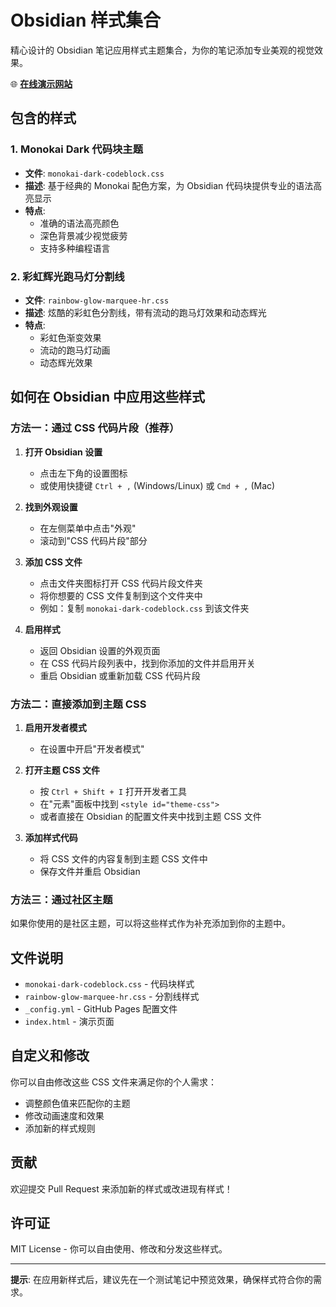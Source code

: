 # Obsidian 样式集合

精心设计的 Obsidian 笔记应用样式主题集合，为你的笔记添加专业美观的视觉效果。

🌐 **[在线演示网站](https://duran4000.github.io/obsidian-style-collection)**

## 包含的样式

### 1. Monokai Dark 代码块主题
- **文件**: `monokai-dark-codeblock.css`
- **描述**: 基于经典的 Monokai 配色方案，为 Obsidian 代码块提供专业的语法高亮显示
- **特点**:
  - 准确的语法高亮颜色
  - 深色背景减少视觉疲劳
  - 支持多种编程语言

### 2. 彩虹辉光跑马灯分割线
- **文件**: `rainbow-glow-marquee-hr.css`
- **描述**: 炫酷的彩虹色分割线，带有流动的跑马灯效果和动态辉光
- **特点**:
  - 彩虹色渐变效果
  - 流动的跑马灯动画
  - 动态辉光效果

## 如何在 Obsidian 中应用这些样式

### 方法一：通过 CSS 代码片段（推荐）

1. **打开 Obsidian 设置**
   - 点击左下角的设置图标
   - 或使用快捷键 `Ctrl + ,` (Windows/Linux) 或 `Cmd + ,` (Mac)

2. **找到外观设置**
   - 在左侧菜单中点击"外观"
   - 滚动到"CSS 代码片段"部分

3. **添加 CSS 文件**
   - 点击文件夹图标打开 CSS 代码片段文件夹
   - 将你想要的 CSS 文件复制到这个文件夹中
   - 例如：复制 `monokai-dark-codeblock.css` 到该文件夹

4. **启用样式**
   - 返回 Obsidian 设置的外观页面
   - 在 CSS 代码片段列表中，找到你添加的文件并启用开关
   - 重启 Obsidian 或重新加载 CSS 代码片段

### 方法二：直接添加到主题 CSS

1. **启用开发者模式**
   - 在设置中开启"开发者模式"

2. **打开主题 CSS 文件**
   - 按 `Ctrl + Shift + I` 打开开发者工具
   - 在"元素"面板中找到 `<style id="theme-css">`
   - 或者直接在 Obsidian 的配置文件夹中找到主题 CSS 文件

3. **添加样式代码**
   - 将 CSS 文件的内容复制到主题 CSS 文件中
   - 保存文件并重启 Obsidian

### 方法三：通过社区主题

如果你使用的是社区主题，可以将这些样式作为补充添加到你的主题中。

## 文件说明

- `monokai-dark-codeblock.css` - 代码块样式
- `rainbow-glow-marquee-hr.css` - 分割线样式
- `_config.yml` - GitHub Pages 配置文件
- `index.html` - 演示页面

## 自定义和修改

你可以自由修改这些 CSS 文件来满足你的个人需求：

- 调整颜色值来匹配你的主题
- 修改动画速度和效果
- 添加新的样式规则

## 贡献

欢迎提交 Pull Request 来添加新的样式或改进现有样式！

## 许可证

MIT License - 你可以自由使用、修改和分发这些样式。

---

**提示**: 在应用新样式后，建议先在一个测试笔记中预览效果，确保样式符合你的需求。